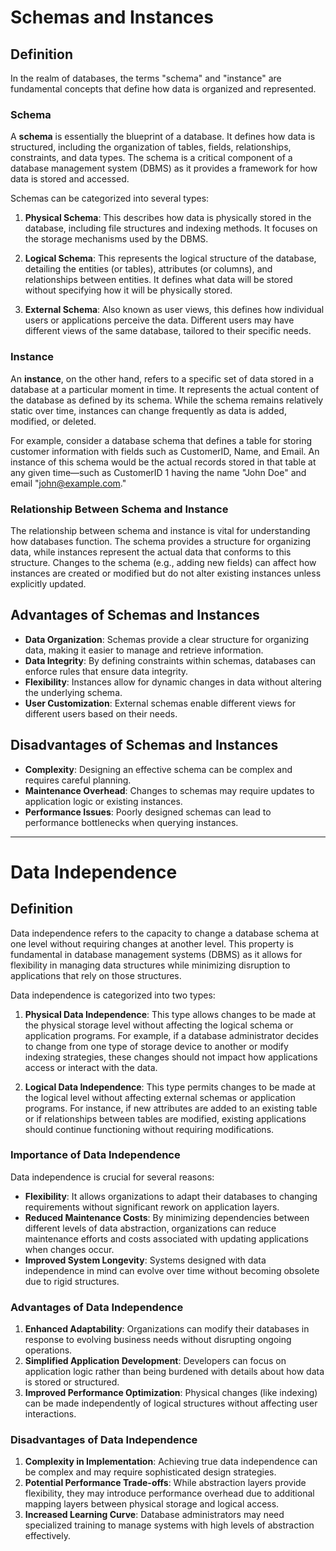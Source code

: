 # Schemas and Instances

## Definition

In the realm of databases, the terms "schema" and "instance" are fundamental concepts that define how data is organized and represented. 

### Schema

A **schema** is essentially the blueprint of a database. It defines how data is structured, including the organization of tables, fields, relationships, constraints, and data types. The schema is a critical component of a database management system (DBMS) as it provides a framework for how data is stored and accessed.

Schemas can be categorized into several types:

1. **Physical Schema**: This describes how data is physically stored in the database, including file structures and indexing methods. It focuses on the storage mechanisms used by the DBMS.

2. **Logical Schema**: This represents the logical structure of the database, detailing the entities (or tables), attributes (or columns), and relationships between entities. It defines what data will be stored without specifying how it will be physically stored.

3. **External Schema**: Also known as user views, this defines how individual users or applications perceive the data. Different users may have different views of the same database, tailored to their specific needs.

### Instance

An **instance**, on the other hand, refers to a specific set of data stored in a database at a particular moment in time. It represents the actual content of the database as defined by its schema. While the schema remains relatively static over time, instances can change frequently as data is added, modified, or deleted.

For example, consider a database schema that defines a table for storing customer information with fields such as CustomerID, Name, and Email. An instance of this schema would be the actual records stored in that table at any given time—such as CustomerID 1 having the name "John Doe" and email "john@example.com."

### Relationship Between Schema and Instance

The relationship between schema and instance is vital for understanding how databases function. The schema provides a structure for organizing data, while instances represent the actual data that conforms to this structure. Changes to the schema (e.g., adding new fields) can affect how instances are created or modified but do not alter existing instances unless explicitly updated.

## Advantages of Schemas and Instances

- **Data Organization**: Schemas provide a clear structure for organizing data, making it easier to manage and retrieve information.
- **Data Integrity**: By defining constraints within schemas, databases can enforce rules that ensure data integrity.
- **Flexibility**: Instances allow for dynamic changes in data without altering the underlying schema.
- **User Customization**: External schemas enable different views for different users based on their needs.

## Disadvantages of Schemas and Instances

- **Complexity**: Designing an effective schema can be complex and requires careful planning.
- **Maintenance Overhead**: Changes to schemas may require updates to application logic or existing instances.
- **Performance Issues**: Poorly designed schemas can lead to performance bottlenecks when querying instances.

---

# Data Independence

## Definition

Data independence refers to the capacity to change a database schema at one level without requiring changes at another level. This property is fundamental in database management systems (DBMS) as it allows for flexibility in managing data structures while minimizing disruption to applications that rely on those structures.

Data independence is categorized into two types:

1. **Physical Data Independence**: This type allows changes to be made at the physical storage level without affecting the logical schema or application programs. For example, if a database administrator decides to change from one type of storage device to another or modify indexing strategies, these changes should not impact how applications access or interact with the data.

2. **Logical Data Independence**: This type permits changes to be made at the logical level without affecting external schemas or application programs. For instance, if new attributes are added to an existing table or if relationships between tables are modified, existing applications should continue functioning without requiring modifications.

### Importance of Data Independence

Data independence is crucial for several reasons:

- **Flexibility**: It allows organizations to adapt their databases to changing requirements without significant rework on application layers.
- **Reduced Maintenance Costs**: By minimizing dependencies between different levels of data abstraction, organizations can reduce maintenance efforts and costs associated with updating applications when changes occur.
- **Improved System Longevity**: Systems designed with data independence in mind can evolve over time without becoming obsolete due to rigid structures.

### Advantages of Data Independence

1. **Enhanced Adaptability**: Organizations can modify their databases in response to evolving business needs without disrupting ongoing operations.
2. **Simplified Application Development**: Developers can focus on application logic rather than being burdened with details about how data is stored or structured.
3. **Improved Performance Optimization**: Physical changes (like indexing) can be made independently of logical structures without affecting user interactions.

### Disadvantages of Data Independence

1. **Complexity in Implementation**: Achieving true data independence can be complex and may require sophisticated design strategies.
2. **Potential Performance Trade-offs**: While abstraction layers provide flexibility, they may introduce performance overhead due to additional mapping layers between physical storage and logical access.
3. **Increased Learning Curve**: Database administrators may need specialized training to manage systems with high levels of abstraction effectively.

